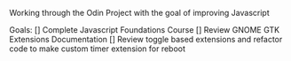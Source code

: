 Working through the Odin Project with the goal of improving Javascript

Goals:
[] Complete Javascript Foundations Course
[] Review GNOME GTK Extensions Documentation
[] Review toggle based extensions and refactor code to make custom timer extension for reboot
